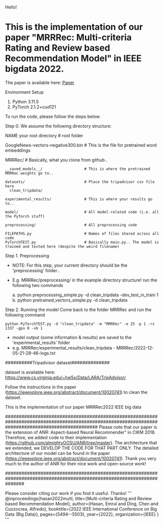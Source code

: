 Hello!

# This is the implementation of our paper "MRRRec: Multi-criteria Rating and Review based Recommendation Model" in IEEE bigdata 2022.

The paper is available here: [Paper](https://ieeexplore.ieee.org/abstract/document/10020741)



Environment Setup

1. Python 3.11.5
2. PyTorch 2.1.2+cud121

To run the code, please follow the steps below.

Step 0. We assume the following directory structure:

NAME your root directory                               # root folder

GoogleNews-vectors-negative300.bin    # This is the file for pretrained word embeddings

MRRRec/                                  # Basically, what you clone from github..

    __saved_models__/                   # This is where the pretrained MRRRec weights go to..

    datasets/                           # Place the tripadvisor csv file here
      clean_tripdata/             

    experimental_results/               # This is where your results go to..

    model/                              # All model-related code (i.e. all the PyTorch stuff)

    preprocessing/                      # All preprocessing code 

    FILEPATHS.py                        # Names of files shared across all code
    PyTorchTEST.py                      # Basically main.py.. The model is trained and tested here (despite the weird filename)



Step 1. Preprocessing

  - NOTE: For this step, your current directory should be the 'preprocessing' folder..
  - E.g. MRRRec/preprocessing/ in the example directory structure!
	run the following two commands
	
	a. python preprocessing_simple.py -d clean_tripdata -dev_test_in_train 1
	b. python pretrained_vectors_simple.py -d clean_tripdata


Step 2. Running the model
	Come back to the folder MRRRec and run the following command

    python PyTorchTEST.py -d "clean_tripdata" -m "MRRRec" -e 25 -p 1 -rs 1337 -gpu 0 -vb 1

  - model output (some information & results) are saved to the 'experimental_results' folder
  - e.g. MRRRec/experimental_results/clean_tripdata - MRRRec/2022-12-05-21-28-46-logs.txt


##########Tripadvisor dataset##############

dataset is available here: https://www.cs.virginia.edu/~hw5x/Data/LARA/TripAdvisor/

Follow the instructions in the paper (https://ieeexplore.ieee.org/abstract/document/10020741) to clean the dataset.


This is the implementation of our paper MRRRec2022 IEEE big data

##################################################################################################################################################
Please note that our paper is the extension of ANR: Aspect-based Neural Recommender" in CIKM 2018. Therefore, we added code to their implementation (https://github.com/almightyGOSU/ANR/tree/master). The architecture that we extended, we DEVELOP THE CODE FOR THAT PART ONLY. The detailed architecture of our model can be found in the paper (https://ieeexplore.ieee.org/abstract/document/10020741). Thank you very much to the author of ANR for their nice work and open-source work!

#######################################################################################################################

Please consider citing our work if you find it useful. Thanks!
'''
@inproceedings{hasan2022multi,
  title={Multi-criteria Rating and Review based Recommendation Model},
  author={Hasan, Emrul and Ding, Chen and Cuzzocrea, Alfredo},
  booktitle={2022 IEEE International Conference on Big Data (Big Data)},
  pages={5494--5503},
  year={2022},
  organization={IEEE}
}
'''



